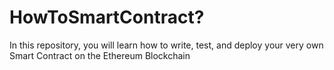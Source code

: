 # HowToSmartContract?
In this repository, you will learn how to write, test, and deploy your very own Smart Contract on the Ethereum Blockchain
